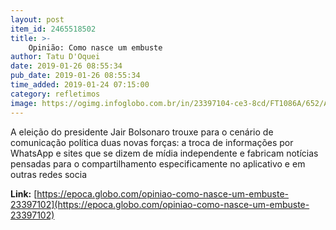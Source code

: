 ```yaml
---
layout: post
item_id: 2465518502
title: >-
    Opinião: Como nasce um embuste
author: Tatu D'Oquei
date: 2019-01-26 08:55:34
pub_date: 2019-01-26 08:55:34
time_added: 2019-01-24 07:15:00
category: refletimos
image: https://ogimg.infoglobo.com.br/in/23397104-ce3-8cd/FT1086A/652/AleEFlavio.png
---
```


A eleição do presidente Jair Bolsonaro trouxe para o cenário de comunicação política duas novas forças: a troca de informações por WhatsApp e sites que se dizem de mídia independente e fabricam notícias pensadas para o compartilhamento especificamente no aplicativo e em outras redes socia

**Link:** [https://epoca.globo.com/opiniao-como-nasce-um-embuste-23397102](https://epoca.globo.com/opiniao-como-nasce-um-embuste-23397102)

